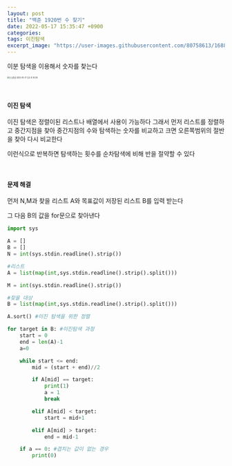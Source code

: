 ```yaml
---
layout: post
title: "백준 1920번 수 찾기"
date: 2022-05-17 15:35:47 +0900
categories:
tags: 이진탐색
excerpt_image: "https://user-images.githubusercontent.com/80758613/168802957-9a47c238-053f-40a6-a6cb-5223f26078aa.png"
---
```


이분 탐색을 이용해서 숫자를 찾는다

<img title="" src="https://user-images.githubusercontent.com/80758613/168802957-9a47c238-053f-40a6-a6cb-5223f26078aa.png" alt="스크린샷 2022-05-17 오후 8 39 28" style="zoom:30%;" data-align="right">

&nbsp;

#### 이진 탐색

이진 탐색은 정렬이된 리스트나 배열에서 사용이 가능하다 그래서 먼저 리스트를 정렬하고 중간지점을 찾아 중간지점의 수와 탐색하는 숫자를 비교하고 크면 오른쪽범위의 절반을 찾아 다시 비교한다

이런식으로 반복하면 탐색하는 횟수를 순차탐색에 비해 반을 절약할 수 있다

&nbsp;

#### 문제 해결

먼저 N,M과 찾을 리스트 A와 목표값이 저장된 리스트 B를 입력 받는다

그 다음 B의 값을 for문으로 찾아낸다

```python
import sys

A = []
B = []
N = int(sys.stdin.readline().strip())

#리스트
A = list(map(int,sys.stdin.readline().strip().split()))

M = int(sys.stdin.readline().strip())

#찾을 대상
B = list(map(int,sys.stdin.readline().strip().split()))

A.sort() #이진 탐색을 위한 정렬

for target in B: #이진탐색 과정
    start = 0
    end = len(A)-1
    a=0

    while start <= end:
        mid = (start + end)//2

        if A[mid] == target:
            print(1)
            a = 1
            break

        elif A[mid] < target:
            start = mid+1

        elif A[mid] > target:
            end = mid-1

    if a == 0: #겹치는 값이 없는 경우
        print(0)
```
